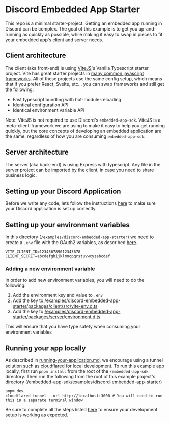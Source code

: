 # Discord Embedded App Starter

This repo is a minimal starter-project. Getting an embedded app running in Discord can be complex. The goal of this example is to get you up-and-running as quickly as possible, while making it easy to swap in pieces to fit your embedded app's client and server needs.

## Client architecture

The client (aka front-end) is using [ViteJS](https://vitejs.dev/)'s Vanilla Typescript starter project. Vite has great starter projects in [many common javascript frameworks](https://vitejs.dev/guide/#trying-vite-online). All of these projects use the same config setup, which means that if you prefer React, Svelte, etc... you can swap frameworks and still get the following:

- Fast typescript bundling with hot-module-reloading
- Identical configuration API
- Identical environment variable API

Note: ViteJS is not required to use Discord's `embedded-app-sdk`. ViteJS is a meta-client-framework we are using to make it easy to help you get running quickly, but the core concepts of developing an embedded application are the same, regardless of how you are consuming `embedded-app-sdk`.

## Server architecture

The server (aka back-end) is using Express with typescript. Any file in the server project can be imported by the client, in case you need to share business logic.

## Setting up your Discord Application

Before we write any code, lets follow the instructions [here](/docs/setting-up-your-discord-application.md) to make sure your Discord application is set up correctly.

## Setting up your environment variables

In this directory (`/examples/discord-embedded-app-starter`) we need to create a `.env` file with the OAuth2 variables, as described [here](/docs/setting-up-your-discord-application.md#oauth2).

```env
VITE_CLIENT_ID=123456789012345678
CLIENT_SECRET=abcdefghijklmnopqrstuvwxyzabcdef
```

### Adding a new environment variable

In order to add new environment variables, you will need to do the following:

1. Add the environment key and value to `.env`
2. Add the key to [/examples/discord-embedded-app-starter/packages/client/src/vite-env.d.ts](/examples/discord-embedded-app-starter/packages/client/src/vite-env.d.ts)
3. Add the key to [/examples/discord-embedded-app-starter/packages/server/environment.d.ts](/examples/discord-embedded-app-starter/packages/server/environment.d.ts)

This will ensure that you have type safety when consuming your environment variables

## Running your app locally

As described in [running-your-application.md](/docs/common-patterns/running-your-application.md#running-an-application-through-a-network-tunnel), we encourage using a tunnel solution such as [cloudflared](https://github.com/cloudflare/cloudflared#installing-cloudflared) for local development.
To run this example app locally, first run `pnpm install` from the root of the `/embedded-app-sdk` directory. Then run the following from the root of this example project's directory (/embedded-app-sdk/examples/discord-embedded-app-starter)

```
pnpm dev
cloudflared tunnel --url http://localhost:3000 # You will need to run this in a separate terminal window
```

Be sure to complete all the steps listed [here](/docs/common-patterns/running-your-application.md#running-an-application-through-a-network-tunnel) to ensure your development setup is working as expected.
